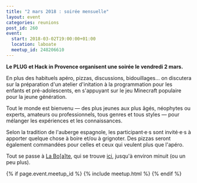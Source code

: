 ```yaml
---
title: "2 mars 2018 : soirée mensuelle"
layout: event
categories: reunions
post_id: 260
event:
  start: 2018-03-02T19:00:00+01:00
  location: laboate
  meetup_id: 248206610
---
```


**Le PLUG et Hack in Provence organisent une soirée le vendredi 2 mars.**

En plus des habituels apéro, pizzas, discussions, bidouillages… on discutera sur la préparation d'un atelier d'initation à la programmation pour les enfants et pré-adolescents, en s'appuyant sur le jeu Minecraft populaire pour la jeune génération.

Tout le monde est bienvenu — des plus jeunes aux plus âgés, néophytes ou
experts, amateurs ou professionnels, tous genres et tous styles — pour
mélanger les expériences et les connaissances.

Selon la tradition de l'auberge espagnole, les participant·e·s sont invité·e·s à apporter quelque chose à boire et/ou à grignoter. Des pizzas seront également commandées pour celles et ceux qui veulent plus que l'apéro.

Tout se passe à [La Bo\[a\]te](http://laboate.com/), qui se trouve [ici](https://www.openstreetmap.org/?mlat=43.29207&mlon=5.37297#map=19/43.29207/5.37297), jusqu'à environ minuit (ou un peu plus).

{% if page.event.meetup_id %}
  {% include meetup.html %}
{% endif %}
